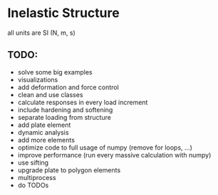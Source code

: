 # Inelastic Structure

all units are SI (N, m, s)


## TODO:

- solve some big examples
- visualizations
- add deformation and force control
- clean and use classes
- calculate responses in every load increment
- include hardening and softening
- separate loading from structure
- add plate element
- dynamic analysis
- add more elements
- optimize code to full usage of numpy (remove for loops, ...)
- improve performance (run every massive calculation with numpy)
- use sifting
- upgrade plate to polygon elements
- multiprocess
- do TODOs
